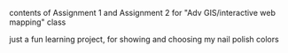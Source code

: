 contents of Assignment 1 and Assignment 2 for "Adv GIS/interactive web mapping" class

just a fun learning project, for showing and choosing my nail polish colors
